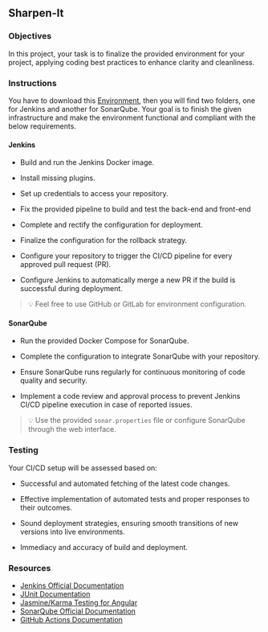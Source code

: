 ## Sharpen-It

### Objectives

In this project, your task is to finalize the provided environment for your project, applying coding best practices to enhance clarity and cleanliness.

### Instructions

You have to download this [Environment](./env.zip), then you will find two folders, one for Jenkins and another for SonarQube. Your goal is to finish the given infrastructure and make the environment functional and compliant with the below requirements.

#### Jenkins

- Build and run the Jenkins Docker image.

- Install missing plugins.

- Set up credentials to access your repository.

- Fix the provided pipeline to build and test the back-end and front-end

- Complete and rectify the configuration for deployment.

- Finalize the configuration for the rollback strategy.

- Configure your repository to trigger the CI/CD pipeline for every approved pull request (PR).

- Configure Jenkins to automatically merge a new PR if the build is successful during deployment.

> 💡 Feel free to use GitHub or GitLab for environment configuration.

#### SonarQube

- Run the provided Docker Compose for SonarQube.

- Complete the configuration to integrate SonarQube with your repository.

- Ensure SonarQube runs regularly for continuous monitoring of code quality and security.

- Implement a code review and approval process to prevent Jenkins CI/CD pipeline execution in case of reported issues.

> 💡 Use the provided `sonar.properties` file or configure SonarQube through the web interface.

### Testing

Your CI/CD setup will be assessed based on:

- Successful and automated fetching of the latest code changes.

- Effective implementation of automated tests and proper responses to their outcomes.

- Sound deployment strategies, ensuring smooth transitions of new versions into live environments.

- Immediacy and accuracy of build and deployment.

### Resources

- [Jenkins Official Documentation](https://www.jenkins.io/doc/)
- [JUnit Documentation](https://junit.org/junit5/docs/current/user-guide/)
- [Jasmine/Karma Testing for Angular](https://angular.io/guide/testing)
- [SonarQube Official Documentation](https://docs.sonarqube.org/latest/)
- [GitHub Actions Documentation](https://docs.github.com/en/actions)
